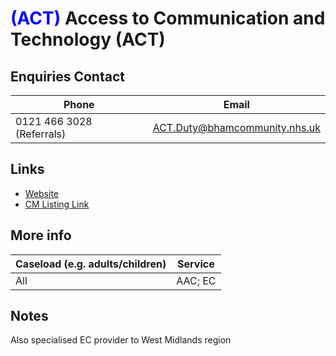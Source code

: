 
# <span style="color:#0000ff;">(ACT)</span> Access to Communication and Technology (ACT)

## Enquiries Contact
| Phone | Email |
| ----- | ----- |
| 0121 466 3028 (Referrals) | ACT.Duty@bhamcommunity.nhs.uk |

## Links

- [Website](http://www.bhamcommunity.nhs.uk/patients-public/rehabilitation/act/)
- [CM Listing Link](http://www.communicationmatters.org.uk/contact-assessment-service/access-communication-and-technology)

## More info
| Caseload (e.g. adults/children) | Service |
| ------------------------------- | ------- |
| All | AAC; EC |


## Notes

Also specialised EC provider to West Midlands region
